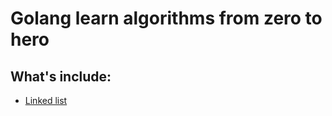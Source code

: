 # Golang learn algorithms from zero to hero

## What's include:

* [Linked list](linked-list/README.md)

